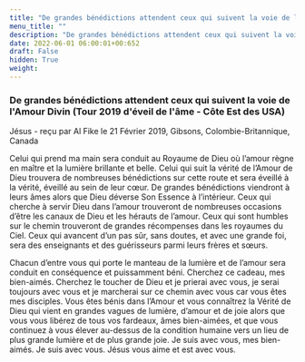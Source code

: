 ```yaml
---
title: "De grandes bénédictions attendent ceux qui suivent la voie de l'Amour Divin (Tour 2019 d'éveil de l'âme - Côte Est des USA)"
menu_title: ""
description: "De grandes bénédictions attendent ceux qui suivent la voie de l'Amour Divin (Tour 2019 d'éveil de l'âme - Côte Est des USA)"
date: 2022-06-01 06:00:01+00:652
draft: False
hidden: True
weight:
---
```

### De grandes bénédictions attendent ceux qui suivent la voie de l'Amour Divin (Tour 2019 d'éveil de l'âme - Côte Est des USA)

Jésus - reçu par Al Fike le 21 Février 2019, Gibsons, Colombie-Britannique, Canada

Celui qui prend ma main sera conduit au Royaume de Dieu où l’amour règne en maître et la lumière brillante et belle. Celui qui suit la vérité de l’Amour de Dieu trouvera de nombreuses bénédictions sur cette route et sera éveillé à la vérité, éveillé au sein de leur cœur. De grandes bénédictions viendront à leurs âmes alors que Dieu déverse Son Essence à l’intérieur. Ceux qui cherche à servir Dieu dans l’amour trouveront de nombreuses occasions d’être les canaux de Dieu et les hérauts de l’amour. Ceux qui sont humbles sur le chemin trouveront de grandes récompenses dans les royaumes du Ciel. Ceux qui avancent d’un pas sûr, sans doutes, et avec une grande foi, sera des enseignants et des guérisseurs parmi leurs frères et sœurs.

Chacun d’entre vous qui porte le manteau de la lumière et de l’amour sera conduit en conséquence et puissamment béni. Cherchez ce cadeau, mes bien-aimés. Cherchez le toucher de Dieu et je prierai avec vous, je serai toujours avec vous et je marcherai sur ce chemin avec vous car vous êtes mes disciples. Vous êtes bénis dans l’Amour et vous connaîtrez la Vérité de Dieu qui vient en grandes vagues de lumière, d’amour et de joie alors que vous vous libérez de tous vos fardeaux, âmes bien-aimées, et que vous continuez à vous élever au-dessus de la condition humaine vers un lieu de plus grande lumière et de plus grande joie. Je suis avec vous, mes bien-aimés. Je suis avec vous. Jésus vous aime et est avec vous.



